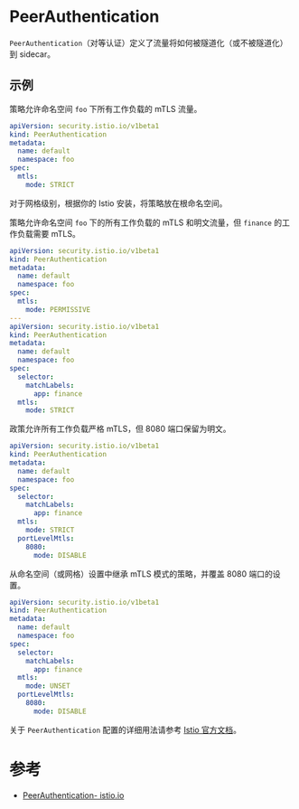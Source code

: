 # PeerAuthentication

`PeerAuthentication`（对等认证）定义了流量将如何被隧道化（或不被隧道化）到 sidecar。

## 示例

策略允许命名空间 `foo` 下所有工作负载的 mTLS 流量。

```yaml
apiVersion: security.istio.io/v1beta1
kind: PeerAuthentication
metadata:
  name: default
  namespace: foo
spec:
  mtls:
    mode: STRICT
```

对于网格级别，根据你的 Istio 安装，将策略放在根命名空间。

策略允许命名空间 `foo` 下的所有工作负载的 mTLS 和明文流量，但 `finance` 的工作负载需要 mTLS。

```yaml
apiVersion: security.istio.io/v1beta1
kind: PeerAuthentication
metadata:
  name: default
  namespace: foo
spec:
  mtls:
    mode: PERMISSIVE
---
apiVersion: security.istio.io/v1beta1
kind: PeerAuthentication
metadata:
  name: default
  namespace: foo
spec:
  selector:
    matchLabels:
      app: finance
  mtls:
    mode: STRICT
```

政策允许所有工作负载严格 mTLS，但 8080 端口保留为明文。

```yaml
apiVersion: security.istio.io/v1beta1
kind: PeerAuthentication
metadata:
  name: default
  namespace: foo
spec:
  selector:
    matchLabels:
      app: finance
  mtls:
    mode: STRICT
  portLevelMtls:
    8080:
      mode: DISABLE
```

从命名空间（或网格）设置中继承 mTLS 模式的策略，并覆盖 8080 端口的设置。

```yaml
apiVersion: security.istio.io/v1beta1
kind: PeerAuthentication
metadata:
  name: default
  namespace: foo
spec:
  selector:
    matchLabels:
      app: finance
  mtls:
    mode: UNSET
  portLevelMtls:
    8080:
      mode: DISABLE
```

关于 `PeerAuthentication` 配置的详细用法请参考 [Istio 官方文档](https://preliminary.istio.io/latest/docs/reference/config/security/peer_authentication/)。

# 参考

- [PeerAuthentication- istio.io](https://istio.io/latest/docs/reference/config/security/peer_authentication/)